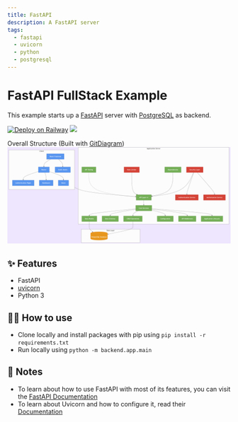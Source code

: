 ```yaml
---
title: FastAPI
description: A FastAPI server
tags:
  - fastapi
  - uvicorn
  - python
  - postgresql
---
```


<!-- LINK GROUP -->
[deploy-on-zeabur-button-image]: https://zeabur.com/button.svg
[deploy-on-zeabur-link]: https://zeabur.com/templates/A2TNYB

# FastAPI FullStack Example

This example starts up a [FastAPI](https://fastapi.tiangolo.com/) server with [PostgreSQL](https://www.postgresql.org/) as backend.

[![Deploy on Railway](https://railway.app/button.svg)](https://railway.app/template/IhHgYS?referralCode=jk_FgY)
[![][deploy-on-zeabur-button-image]][deploy-on-zeabur-link]

Overall Structure (Built with [GitDiagram](https://gitdiagram.com/glowiep/Fullstack-FastAPI))
![Git Diagram](diagram.png)

## ✨ Features

- FastAPI
- [uvicorn](https://www.uvicorn.org/)
- Python 3

## 💁‍♀️ How to use

- Clone locally and install packages with pip using `pip install -r requirements.txt`
- Run locally using `python -m backend.app.main`

## 📝 Notes

- To learn about how to use FastAPI with most of its features, you can visit the [FastAPI Documentation](https://fastapi.tiangolo.com/tutorial/)
- To learn about Uvicorn and how to configure it, read their [Documentation](https://www.uvicorn.org/)
